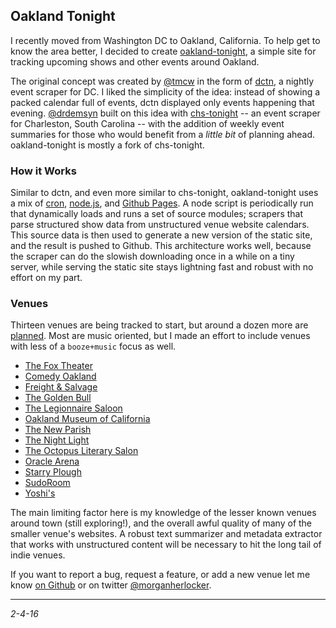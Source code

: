 Oakland Tonight
---

I recently moved from Washington DC to Oakland, California. To help get to know the area better, I decided to create [oakland-tonight](http://oakland-tonight.com/), a simple site for tracking upcoming shows and other events around Oakland.

The original concept was created by [@tmcw](https://twitter.com/tmcw) in the form of [dctn](http://www.macwright.org/2014/08/11/dctn.html), a nightly event scraper for DC. I liked the simplicity of the idea: instead of showing a packed calendar full of events, dctn displayed only events happening that evening. [@drdemsyn](https://twitter.com/drdemsyn) built on this idea with [chs-tonight](http://chs-tonight.com/) -- an event scraper for Charleston, South Carolina -- with the addition of weekly event summaries for those who would benefit from a *little bit* of planning ahead. oakland-tonight is mostly a fork of chs-tonight.

### How it Works

Similar to dctn, and even more similar to chs-tonight, oakland-tonight uses a mix of [cron](https://en.wikipedia.org/wiki/Cron), [node.js](http://nodejs.org/), and [Github Pages](https://pages.github.com/). A node script is periodically run that dynamically loads and runs a set of source modules; scrapers that parse structured show data from unstructured venue website calendars. This source data is then used to generate a new version of the static site, and the result is pushed to Github. This architecture works well, because the scraper can do the slowish downloading once in a while on a tiny server, while serving the static site stays lightning fast and robust with no effort on my part.

### Venues

Thirteen venues are being tracked to start, but around a dozen more are [planned](https://github.com/morganherlocker/oakland-tonight/issues/1). Most are music oriented, but I made an effort to include venues with less of a `booze+music` focus as well.

- [The Fox Theater](www.thefoxoakland.com/)
- [Comedy Oakland](www.comedyoakland.com/)
- [Freight & Salvage](http://freightandsalvage.org/)
- [The Golden Bull](http://thegoldenbullbar.com/)
- [The Legionnaire Saloon](http://legionnairesaloon.com/)
- [Oakland Museum of California](http://museumca.org/)
- [The New Parish](http://thenewparish.com/)
- [The Night Light](http://www.thenightlightoakland.com/)
- [The Octopus Literary Salon](https://oaklandoctopus.org/)
- [Oracle Arena](http://www.coliseum.com/)
- [Starry Plough](http://www.thestarryplough.com/)
- [SudoRoom](http://sudoroom.org/)
- [Yoshi's](http://yoshis.com/)

The main limiting factor here is my knowledge of the lesser known venues around town (still exploring!), and the overall awful quality of many of the smaller venue's websites. A robust text summarizer and metadata extractor that works with unstructured content will be necessary to hit the long tail of indie venues.

If you want to report a bug, request a feature, or add a new venue let me know [on Github](https://github.com/morganherlocker/oakland-tonight/issues) or on twitter [@morganherlocker](https://twitter.com/morganherlocker).

---

*2-4-16*